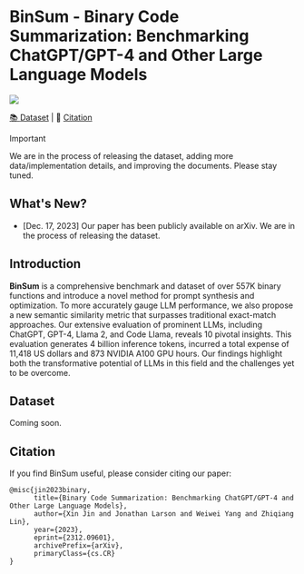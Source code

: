 # **BinSum** - Binary Code Summarization: Benchmarking ChatGPT/GPT-4 and Other Large Language Models

<p align="left">
    <a href="https://arxiv.org/abs/2312.09601"><img src="https://img.shields.io/badge/arXiv-2312.02120-b31b1b.svg?style=for-the-badge">
<!--     <a href="https://opensource.org/license/mit/"><img src="https://img.shields.io/badge/License-MIT-blue.svg?style=for-the-badge"> -->
</p>

<p align="left">
    📚&nbsp;<a href="#-**dataset**">Dataset</a>
    | 📝&nbsp;<a href="#-**citation**">Citation</a>
</p>

> [!IMPORTANT]
> We are in the process of releasing the dataset, adding more data/implementation details, and improving the documents. Please stay tuned.

## **What's New?**

- [Dec. 17, 2023] Our paper has been publicly available on arXiv. We are in the process of releasing the dataset.

<!-- ## **Highlights** -->

<!-- ## **Table of Contents** -->

## **Introduction**

**BinSum** is a comprehensive benchmark and dataset of over 557K binary functions and introduce a novel method for prompt synthesis and optimization. To more accurately gauge LLM performance, we also propose a new semantic similarity metric that surpasses traditional exact-match approaches. Our extensive evaluation of prominent LLMs, including ChatGPT, GPT-4, Llama 2, and Code Llama, reveals 10 pivotal insights. This evaluation generates 4 billion inference tokens, incurred a total expense of 11,418 US dollars and 873 NVIDIA A100 GPU hours. Our findings highlight both the transformative potential of LLMs in this field and the challenges yet to be overcome.

## **Dataset**

Coming soon.

## **Citation**

If you find BinSum useful, please consider citing our paper:

```plaintext
@misc{jin2023binary,
      title={Binary Code Summarization: Benchmarking ChatGPT/GPT-4 and Other Large Language Models}, 
      author={Xin Jin and Jonathan Larson and Weiwei Yang and Zhiqiang Lin},
      year={2023},
      eprint={2312.09601},
      archivePrefix={arXiv},
      primaryClass={cs.CR}
}
```
